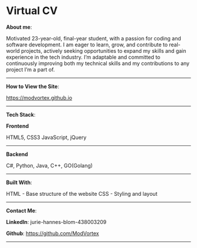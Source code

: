 # Virtual CV
 


**About me**:

Motivated 23-year-old, final-year student, with a passion for coding and software development. I am eager to learn, grow, and contribute to real-world projects, 
actively seeking opportunities to expand my skills and gain experience in the tech industry.
I’m adaptable and committed to continuously improving both my technical skills and my contributions to any project I’m a part of.
_________________________



**How to View the Site**:

https://modvortex.github.io


_______________________
 **Tech Stack**:


**Frontend**

HTML5, CSS3
JavaScript, jQuery
__________________



**Backend**

C#, Python, Java, C++, GO(Golang)
__________________________________



**Built With**:

HTML - Base structure of the website
CSS - Styling and layout
_____________________________________



**Contact Me**:

**LinkedIn**: jurie-hannes-blom-438003209

**Github**: https://github.com/ModVortex
_______________


